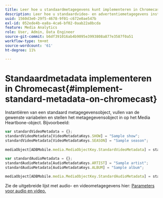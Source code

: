 ```yaml
---
title: Leer hoe u standaardmetagegevens kunt implementeren in Chromecast
description: Leer hoe u standaardvideo- en advertentiemetagegevens instelt op Chromecast.
uuid: 1560d3e0-29f5-4678-9f01-c672e0ae547b
exl-id: 052ede4b-ea8a-4ca6-bf02-0aab22a8bcda
feature: Media Analytics
role: User, Admin, Data Engineer
source-git-commit: b6df391016ab4b9095e3993808a877e3587f0a51
workflow-type: tm+mt
source-wordcount: '61'
ht-degree: 11%

---
```


# Standaardmetadata implementeren in Chromecast{#implement-standard-metadata-on-chromecast}

Instantiëren van een standaard metagegevensobject, vullen van de gewenste variabelen en stellen het metagegevensobject in op het Media Heartbone-object. Bijvoorbeeld:

```js
var standardVideoMetadata = {}; 
standardVideoMetadata[VideoMetadataKeys.SHOW] = "Sample show"; 
standardVideoMetadata[VideoMetadataKeys.SEASON] = "Sample season"; 
 
mediaObject[ADBMobile.media.MediaObjectKey.StandardVideoMetadata] = standardVideoMetadata;
```

```js
var standardAudioMetadata = {}; 
standardAudioMetadata[AudioMetadataKeys.ARTIST] = "Sample artist"; 
standardAudioMetadata[AudioMetadataKeys.ALBUM] = "Sample album"; 
 
mediaObject[ADBMobile.media.MediaObjectKey.StandardAudioMetadata] = standardAudioMetadata;
```

Zie de uitgebreide lijst met audio- en videometagegevens hier: [Parameters voor audio en video.](/help/metrics-and-metadata/audio-video-parameters.md)
